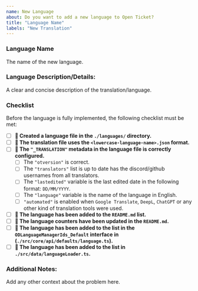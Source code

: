 ```yaml
---
name: New Language
about: Do you want to add a new language to Open Ticket?
title: "Language Name"
labels: "New Translation"
---
```


### Language Name
The name of the new language.

### Language Description/Details:
A clear and concise description of the translation/language.

### Checklist
Before the language is fully implemented, the following checklist must be met:
- [ ] **📌 Created a language file in the `./languages/` directory.**
- [ ] **📌 The translation file uses the `<lowercase-language-name>.json` format.**
- [ ] **📌 The `"_TRANSLATION"` metadata in the language file is correctly configured.**
  - [ ] The `"otversion"` is correct.
  - [ ] The `"translators"` list is up to date has the discord/github usernames from all translators.
  - [ ] The `"lastedited"` variable is the last edited date in the following format: `DD/MM/YYYY`.
  - [ ] The `"language"` variable is the name of the language in English.
  - [ ] `"automated"` is enabled when `Google Translate`, `DeepL`, `ChatGPT` or any other kind of translation tools were used.
- [ ] **📌 The language has been added to the `README.md` list.**
- [ ] **📌 The language counters have been updated in the `README.md`.**
- [ ] **📌 The language has been added to the list in the `ODLanguageManagerIds_Default` interface in (`./src/core/api/defaults/language.ts`).**
- [ ] **📌 The language has been added to the list in `./src/data/languageLoader.ts`.**

### Additional Notes:
Add any other context about the problem here.
